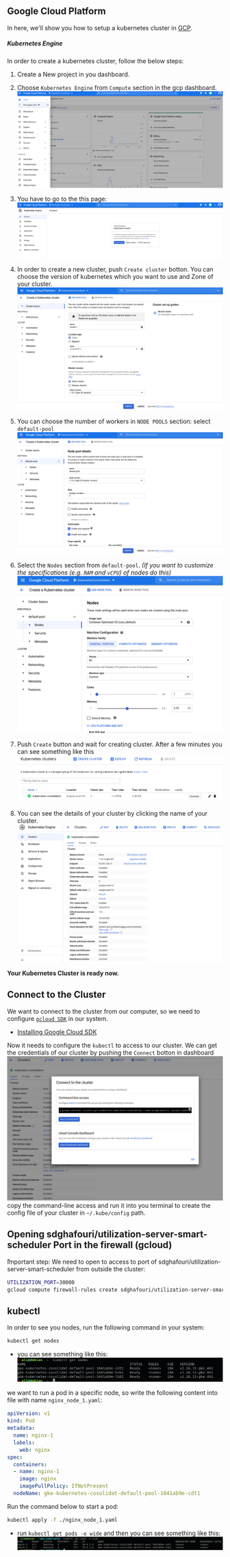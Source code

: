 Google Cloud Platform
---

In here, we'll show you how to setup a kubernetes cluster in [GCP](https://console.cloud.google.com/).

##### Kubernetes Engine
In order to create a kubernetes cluster, follow the below steps:

1. Create a New project in you dashboard.

2. Choose `Kubernetes Engine` from `Compute` section in the gcp dashboard.
![Google Cloud Platform Dashboard](../images/dashboard.png)

3. You have to go to the this page:
![Kubernete Engine](../images/kubernetes_engine_dashboard.png)

4. In order to create a new cluster, push `Create cluster` botton. You can choose the version of kubernetes which you want to use and Zone of your cluster.
![Create Kubernetes Cluster](../images/create_kubernetes_cluster.png)

5. You can choose the number of workers in `NODE POOLS` section:
select `default-pool` 
![Default Pool](../images/create_kubernetes_cluster_pools.png)

6. Select the `Nodes` section from `default-pool`.
_(If you want to customize the specifications (e.g. `RAM` and `vCPU`) of nodes do this)_  
![Node Specifications](../images/create_kubernetes_cluster_pools_node_machine.png)

7. Push `Create` button and wait for creating cluster. After a few minutes you can see something like this
![Cluster](../images/created_kubernetes_cluster.png)

8. You can see the details of your cluster by clicking the name of your cluster.
![Cluster Details](../images/kubernetes_cluster_information.png)

**Your Kubernetes Cluster is ready now.**

Connect to the Cluster
---
We want to connect to the cluster from our computer, so we need to configure [`gcloud SDK`](https://cloud.google.com/sdk/gcloud/) in our system.

- [Installing Google Cloud SDK](https://cloud.google.com/sdk/docs/install)

Now it needs to configure the `kubectl` to access to our cluster. We can get the credentials of our cluster by pushing the `Connect` botton in dashboard
![gcloud Connect](../images/gcloud_kubectl.png) 
copy the command-line access and run it into you terminal to create the config file of your cluster in `~/.kube/config` path.

Opening sdghafouri/utilization-server-smart-scheduler Port in the firewall (gcloud)
---
ّImportant step: We need to open to access to port of sdghafouri/utilization-server-smart-scheduler from outside the cluster:
```bash
UTILIZATION_PORT=30000
gcloud compute firewall-rules create sdghafouri/utilization-server-smart-scheduler-node-port --allow tcp:${UTILIZATION_PORT}
```

kubectl
---

In order to see you nodes, run the following command in your system:
```bash
kubectl get nodes
```
- you can see something like this:
![kubectl get nodes](../images/get_nodes.png)

we want to run a pod in a specific node, so write the following content into file with name `nginx_node_1.yaml`:
```yaml
apiVersion: v1
kind: Pod
metadata:
  name: nginx-1
  labels:
    web: nginx
spec:
  containers:
  - name: nginx-1
    image: nginx
    imagePullPolicy: IfNotPresent
  nodeName: gke-kubernetes-cosolidat-default-pool-1041ab9e-cdt1
```

Run the command below to start a pod:
```bash
kubectl apply -f ./nginx_node_1.yaml
```

- run `kubectl get pods -o wide` and then you can see something like this:
![kubectl get pods](../images/get_pods_wide.png)
